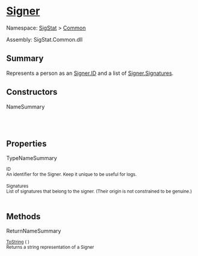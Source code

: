 # [Signer](./Signer.md)

Namespace: [SigStat]() > [Common](./README.md)

Assembly: SigStat.Common.dll

## Summary
Represents a person as an [Signer.ID](https://github.com/hargitomi97/sigstat/blob/master/docs/md/SigStat/Common/Signer.md) and a list of [Signer.Signatures](https://github.com/hargitomi97/sigstat/blob/master/docs/md/SigStat/Common/Signer.md).

## Constructors

NameSummary

<sub></sub><br><sub></sub><br>


## Properties

TypeNameSummary

<sub>ID</sub><br><sub>An identifier for the Signer. Keep it unique to be useful for logs.</sub><br><br>
<sub>Signatures</sub><br><sub>List of signatures that belong to the signer.  (Their origin is not constrained to be genuine.)</sub><br><br>


## Methods

ReturnNameSummary

<sub>[ToString](./Methods/Signer-100663452.md) (  )</sub><br><sub>Returns a string representation of a Signer</sub><br><br>


